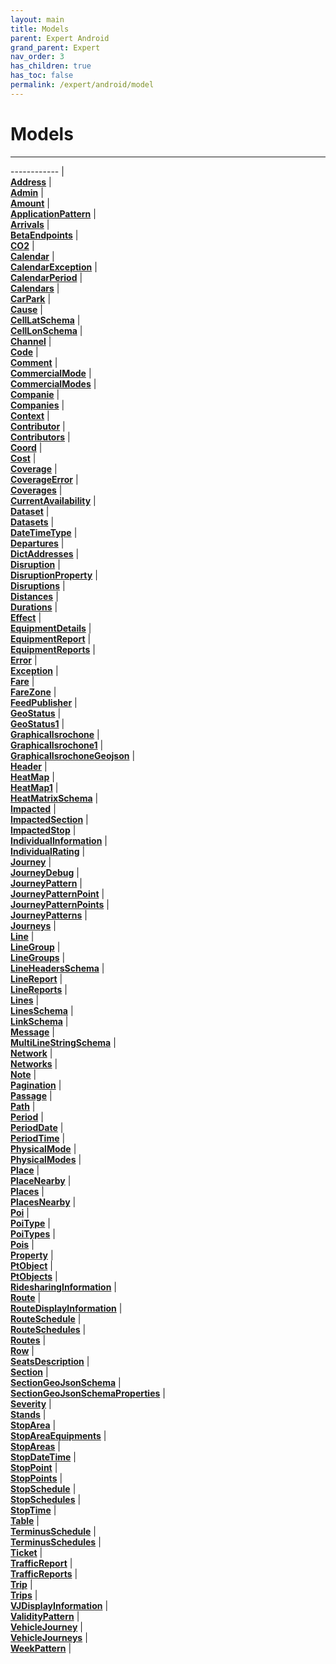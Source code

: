 ```yaml
---
layout: main
title: Models
parent: Expert Android
grand_parent: Expert
nav_order: 3
has_children: true
has_toc: false
permalink: /expert/android/model
---
```


# Models

---

------------ |  
[**Address**](Address) |  
[**Admin**](Admin) |  
[**Amount**](Amount) |  
[**ApplicationPattern**](ApplicationPattern) |  
[**Arrivals**](Arrivals) |  
[**BetaEndpoints**](BetaEndpoints) |  
[**CO2**](CO2) |  
[**Calendar**](Calendar) |  
[**CalendarException**](CalendarException) |  
[**CalendarPeriod**](CalendarPeriod) |  
[**Calendars**](Calendars) |  
[**CarPark**](CarPark) |  
[**Cause**](Cause) |  
[**CellLatSchema**](CellLatSchema) |  
[**CellLonSchema**](CellLonSchema) |  
[**Channel**](Channel) |  
[**Code**](Code) |  
[**Comment**](Comment) |  
[**CommercialMode**](CommercialMode) |  
[**CommercialModes**](CommercialModes) |  
[**Companie**](Companie) |  
[**Companies**](Companies) |  
[**Context**](Context) |  
[**Contributor**](Contributor) |  
[**Contributors**](Contributors) |  
[**Coord**](Coord) |  
[**Cost**](Cost) |  
[**Coverage**](Coverage) |  
[**CoverageError**](CoverageError) |  
[**Coverages**](Coverages) |  
[**CurrentAvailability**](CurrentAvailability) |  
[**Dataset**](Dataset) |  
[**Datasets**](Datasets) |  
[**DateTimeType**](DateTimeType) |  
[**Departures**](Departures) |  
[**DictAddresses**](DictAddresses) |  
[**Disruption**](Disruption) |  
[**DisruptionProperty**](DisruptionProperty) |  
[**Disruptions**](Disruptions) |  
[**Distances**](Distances) |  
[**Durations**](Durations) |  
[**Effect**](Effect) |  
[**EquipmentDetails**](EquipmentDetails) |  
[**EquipmentReport**](EquipmentReport) |  
[**EquipmentReports**](EquipmentReports) |  
[**Error**](Error) |  
[**Exception**](Exception) |  
[**Fare**](Fare) |  
[**FareZone**](FareZone) |  
[**FeedPublisher**](FeedPublisher) |  
[**GeoStatus**](GeoStatus) |  
[**GeoStatus1**](GeoStatus1) |  
[**GraphicalIsrochone**](GraphicalIsrochone) |  
[**GraphicalIsrochone1**](GraphicalIsrochone1) |  
[**GraphicalIsrochoneGeojson**](GraphicalIsrochoneGeojson) |  
[**Header**](Header) |  
[**HeatMap**](HeatMap) |  
[**HeatMap1**](HeatMap1) |  
[**HeatMatrixSchema**](HeatMatrixSchema) |  
[**Impacted**](Impacted) |  
[**ImpactedSection**](ImpactedSection) |  
[**ImpactedStop**](ImpactedStop) |  
[**IndividualInformation**](IndividualInformation) |  
[**IndividualRating**](IndividualRating) |  
[**Journey**](Journey) |  
[**JourneyDebug**](JourneyDebug) |  
[**JourneyPattern**](JourneyPattern) |  
[**JourneyPatternPoint**](JourneyPatternPoint) |  
[**JourneyPatternPoints**](JourneyPatternPoints) |  
[**JourneyPatterns**](JourneyPatterns) |  
[**Journeys**](Journeys) |  
[**Line**](Line) |  
[**LineGroup**](LineGroup) |  
[**LineGroups**](LineGroups) |  
[**LineHeadersSchema**](LineHeadersSchema) |  
[**LineReport**](LineReport) |  
[**LineReports**](LineReports) |  
[**Lines**](Lines) |  
[**LinesSchema**](LinesSchema) |  
[**LinkSchema**](LinkSchema) |  
[**Message**](Message) |  
[**MultiLineStringSchema**](MultiLineStringSchema) |  
[**Network**](Network) |  
[**Networks**](Networks) |  
[**Note**](Note) |  
[**Pagination**](Pagination) |  
[**Passage**](Passage) |  
[**Path**](Path) |  
[**Period**](Period) |  
[**PeriodDate**](PeriodDate) |  
[**PeriodTime**](PeriodTime) |  
[**PhysicalMode**](PhysicalMode) |  
[**PhysicalModes**](PhysicalModes) |  
[**Place**](Place) |  
[**PlaceNearby**](PlaceNearby) |  
[**Places**](Places) |  
[**PlacesNearby**](PlacesNearby) |  
[**Poi**](Poi) |  
[**PoiType**](PoiType) |  
[**PoiTypes**](PoiTypes) |  
[**Pois**](Pois) |  
[**Property**](Property) |  
[**PtObject**](PtObject) |  
[**PtObjects**](PtObjects) |  
[**RidesharingInformation**](RidesharingInformation) |  
[**Route**](Route) |  
[**RouteDisplayInformation**](RouteDisplayInformation) |  
[**RouteSchedule**](RouteSchedule) |  
[**RouteSchedules**](RouteSchedules) |  
[**Routes**](Routes) |  
[**Row**](Row) |  
[**SeatsDescription**](SeatsDescription) |  
[**Section**](Section) |  
[**SectionGeoJsonSchema**](SectionGeoJsonSchema) |  
[**SectionGeoJsonSchemaProperties**](SectionGeoJsonSchemaProperties) |  
[**Severity**](Severity) |  
[**Stands**](Stands) |  
[**StopArea**](StopArea) |  
[**StopAreaEquipments**](StopAreaEquipments) |  
[**StopAreas**](StopAreas) |  
[**StopDateTime**](StopDateTime) |  
[**StopPoint**](StopPoint) |  
[**StopPoints**](StopPoints) |  
[**StopSchedule**](StopSchedule) |  
[**StopSchedules**](StopSchedules) |  
[**StopTime**](StopTime) |  
[**Table**](Table) |  
[**TerminusSchedule**](TerminusSchedule) |  
[**TerminusSchedules**](TerminusSchedules) |  
[**Ticket**](Ticket) |  
[**TrafficReport**](TrafficReport) |  
[**TrafficReports**](TrafficReports) |  
[**Trip**](Trip) |  
[**Trips**](Trips) |  
[**VJDisplayInformation**](VJDisplayInformation) |  
[**ValidityPattern**](ValidityPattern) |  
[**VehicleJourney**](VehicleJourney) |  
[**VehicleJourneys**](VehicleJourneys) |  
[**WeekPattern**](WeekPattern) |  

